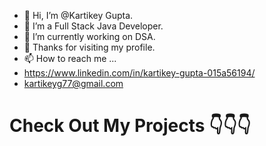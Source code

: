 - 👋 Hi, I’m @Kartikey Gupta.
- 👀 I’m a Full Stack Java Developer.
- 🌱 I’m currently working on DSA.
- 🤝 Thanks for visiting my profile.
- 📫 How to reach me ...
- https://www.linkedin.com/in/kartikey-gupta-015a56194/
- kartikeyg77@gmail.com


# Check Out My Projects 👇👇👇

<!---
Kartikeyg03012/Kartikeyg03012 is a ✨ special ✨ repository because its `README.md` (this file) appears on your GitHub profile.
You can click the Preview link to take a look at your changes.
--->
